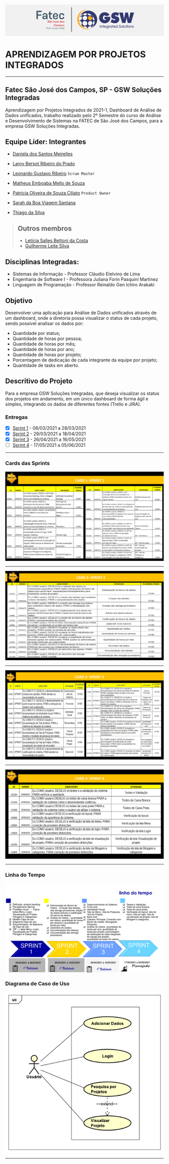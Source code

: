 ![FATEC_E_GSW_.jpeg](https://github.com/Leo0256/Equipe_Lider-Projeto_GSW/blob/main/Arquivos/Fotos%20e%20Documentos/FATEC%20E%20GSW%20.jpeg "Título")

# APRENDIZAGEM POR PROJETOS INTEGRADOS 
---
## Fatec São José dos Campos, SP - GSW Soluções Integradas 
Aprendizagem por Projetos Integrados de 2021-1, Dashboard de Análise de Dados unificados, trabalho realizado pelo 2º Semestre 
do curso de Análise e Desenvolvimento de Sistemas na FATEC de São José dos Campos, para a empresa GSW Soluções Integradas. 


## Equipe Líder: Integrantes

- [Daniela dos Santos Meirelles](https://github.com/DanielaMeirelles)

- [Laroy Bersot Ribeiro do Prado](https://github.com/laroyprado)

- [Leonardo Gustavo Ribeiro](https://github.com/Leo0256) `Scrum Master`

- [Matheus Emboaba Mello de Souza](https://github.com/MatheusEmboabaTeteu)

- [Patrícia Oliveira de Souza Ciliato](https://github.com/Ppistache) `Product Owner`

- [Sarah da Boa Viagem Santana](https://github.com/Sarah781)

- [Thiago da Silva](https://github.com/tsilvaBR)

> ## Outros membros
> - [Letícia Salles Bettoni da Costa](https://github.com/leticiasalles)
> - [Guilherme Leite Silva](https://github.com/Glsilva)

## Disciplinas Integradas:

- Sistemas de Informação - Professor Cláudio Etelvino de Lima 
- Engenharia de Software I - Professora Juliana Forin Pasquini Martinez 
- Linguagem de Programação - Professor Reinaldo Gen Ichiro Arakaki

## Objetivo
Desenvolver uma aplicação para Análise de Dados unificados através de um dashboard, onde a diretoria possa visualizar o status de cada projeto, sendo 
possível analisar os dados por: 
 - Quantidade por status;
 - Quantidade de horas por pessoa;
 - Quantidade de horas por mês;
 - Quantidade de horas por ano;
 - Quantidade de horas por projeto;
 - Porcentagem de dedicação de cada integrante da equipe por projeto;
 - Quantidade de tasks em aberto.

## Descritivo do Projeto

Para a empresa GSW Soluções Integradas, que deseja visualizar os status dos projetos em andamento, 
em um único dashboard de forma ágil e simples, integrando os dados de diferentes fontes (Trello e JIRA). 

### Entregas
- [X] [Sprint 1](https://github.com/Leo0256/Equipe_Lider-Projeto_GSW/tree/Sprint_1) - 08/03/2021 a 28/03/2021
- [X] [Sprint 2](https://github.com/Leo0256/Equipe_Lider-Projeto_GSW/tree/Sprint_2) - 29/03/2021 a 18/04/2021
- [X] [Sprint 3](https://github.com/Leo0256/Equipe_Lider-Projeto_GSW/tree/Sprint_3) - 26/04/2021 a 16/05/2021
- [ ] [Sprint 4](https://github.com/Leo0256/Equipe_Lider-Projeto_GSW/tree/Sprint_4) - 17/05/2021 a 05/06/2021

---

### Cards das Sprints

![1](https://github.com/Leo0256/Equipe_Lider-Projeto_GSW/blob/main/Arquivos/Fotos%20e%20Documentos/1.jpg)

 ---

![2](https://github.com/Leo0256/Equipe_Lider-Projeto_GSW/blob/main/Arquivos/Fotos%20e%20Documentos/2.jpg)

 ---

![CARD3](https://github.com/Leo0256/Equipe_Lider-Projeto_GSW/blob/main/Arquivos/Fotos%20e%20Documentos/CARD3.jpg)

 ---

![4](https://github.com/Leo0256/Equipe_Lider-Projeto_GSW/blob/main/Arquivos/Fotos%20e%20Documentos/4.jpg)

 ---

### Linha do Tempo
![LINHADOTEMPO.SPRINT3](https://github.com/Leo0256/Equipe_Lider-Projeto_GSW/blob/main/Arquivos/Fotos%20e%20Documentos/LINHADOTEMPO.SPRINT3.jpg)


### Diagrama de Caso de Uso
![Diagrama_de_Caso_de_Uso](https://github.com/Leo0256/Equipe_Lider-Projeto_GSW/blob/main/Arquivos/Fotos%20e%20Documentos/Diagrama%20de%20Caso%20de%20Uso.png)

 ---

